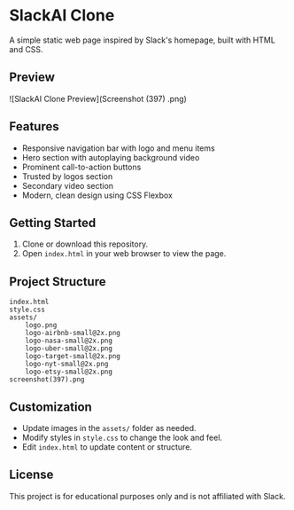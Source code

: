 # SlackAI Clone

A simple static web page inspired by Slack's homepage, built with HTML and CSS.

## Preview

![SlackAI Clone Preview](Screenshot (397) .png)

## Features

- Responsive navigation bar with logo and menu items
- Hero section with autoplaying background video
- Prominent call-to-action buttons
- Trusted by logos section
- Secondary video section
- Modern, clean design using CSS Flexbox

## Getting Started

1. Clone or download this repository.
2. Open `index.html` in your web browser to view the page.

## Project Structure

```
index.html
style.css
assets/
    logo.png
    logo-airbnb-small@2x.png
    logo-nasa-small@2x.png
    logo-uber-small@2x.png
    logo-target-small@2x.png
    logo-nyt-small@2x.png
    logo-etsy-small@2x.png
screenshot(397).png
```

## Customization

- Update images in the `assets/` folder as needed.
- Modify styles in `style.css` to change the look and feel.
- Edit `index.html` to update content or structure.

## License

This project is for educational purposes only and is not affiliated with Slack.
